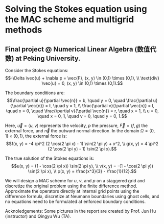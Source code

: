 # Solving the Stokes equation using the MAC scheme and multigrid methods
## Final project @ Numerical Linear Algebra (数值代数) at Peking University. 
Consider the Stokes equations:
$$-\Delta \vec{u} + \nabla p  = \vec{F},  (x, y) \in (0,1) \times (0,1), \\
\text{div} \vec{u}  = 0,  (x, y) \in (0,1) \times (0,1).$$

The boundary conditions are:
$$\frac{\partial u}{\partial \vec{n}} = b, \quad y = 0, \quad \frac{\partial u}{\partial \vec{n}} = t, \quad y = 1, \\
\frac{\partial v}{\partial \vec{n}} = l, \quad x = 0, \quad \frac{\partial v}{\partial \vec{n}} = r, \quad x = 1, \\
u = 0, \quad x = 0, 1, \quad v = 0, \quad y = 0, 1.$$

Here, $\vec{u} = (u, v)$ represents the velocity, $p$ the pressure, $\vec{F} = (f, g)$ the external force, and $\vec{n}$ the outward normal direction.
In the domain $\Omega = (0,1) \times (0,1)$, the external force is:
$$f(x, y) = -4 \pi^2 (2 \cos(2 \pi x) - 1) \sin(2 \pi y) + x^2, \\
g(x, y) = 4 \pi^2 (2 \cos(2 \pi y) - 1) \sin(2 \pi x).$$

The true solution of the Stokes equations is:
$$u(x, y) = (1 - \cos(2 \pi x)) \sin(2 \pi y), \\
v(x, y) = -(1 - \cos(2 \pi y)) \sin(2 \pi x), \\
p(x, y) = \frac{x^3}{3} - \frac{1}{12}.$$

We will design a MAC scheme for $u$, $v$, and $p$ on a staggered grid and discretize the original problem using the finite difference method. Approximate the operators directly at internal grid points using the difference formula, discretize at Neumann boundaries using ghost cells, and no equations need to be formulated at enforced boundary conditions.

Acknoledgements: Some pictures in the report are created by Prof. Jun Hu (instructor) and Qingyu Wu (TA).
